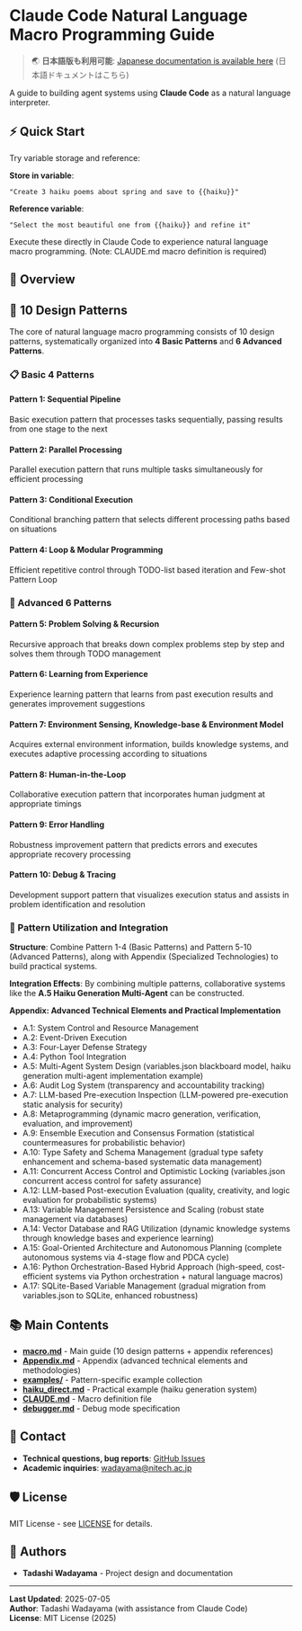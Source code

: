 # Claude Code Natural Language Macro Programming Guide

> 🌏 **日本語版も利用可能**: [Japanese documentation is available here](https://github.com/wadayama/claude-code-macro-programming) (日本語ドキュメントはこちら)

A guide to building agent systems using **Claude Code** as a natural language interpreter.

## ⚡ Quick Start

Try variable storage and reference:

**Store in variable**:
```
"Create 3 haiku poems about spring and save to {{haiku}}"
```

**Reference variable**:
```
"Select the most beautiful one from {{haiku}} and refine it"
```

Execute these directly in Claude Code to experience natural language macro programming.
(Note: CLAUDE.md macro definition is required)

## 🎯 Overview

## 🎯 10 Design Patterns

The core of natural language macro programming consists of 10 design patterns, systematically organized into **4 Basic Patterns** and **6 Advanced Patterns**.

### 📋 Basic 4 Patterns

#### Pattern 1: Sequential Pipeline
Basic execution pattern that processes tasks sequentially, passing results from one stage to the next

#### Pattern 2: Parallel Processing
Parallel execution pattern that runs multiple tasks simultaneously for efficient processing

#### Pattern 3: Conditional Execution
Conditional branching pattern that selects different processing paths based on situations

#### Pattern 4: Loop & Modular Programming
Efficient repetitive control through TODO-list based iteration and Few-shot Pattern Loop

### 🚀 Advanced 6 Patterns

#### Pattern 5: Problem Solving & Recursion
Recursive approach that breaks down complex problems step by step and solves them through TODO management

#### Pattern 6: Learning from Experience
Experience learning pattern that learns from past execution results and generates improvement suggestions

#### Pattern 7: Environment Sensing, Knowledge-base & Environment Model
Acquires external environment information, builds knowledge systems, and executes adaptive processing according to situations

#### Pattern 8: Human-in-the-Loop
Collaborative execution pattern that incorporates human judgment at appropriate timings

#### Pattern 9: Error Handling
Robustness improvement pattern that predicts errors and executes appropriate recovery processing

#### Pattern 10: Debug & Tracing
Development support pattern that visualizes execution status and assists in problem identification and resolution

### 🔧 Pattern Utilization and Integration

**Structure**: Combine Pattern 1-4 (Basic Patterns) and Pattern 5-10 (Advanced Patterns), along with Appendix (Specialized Technologies) to build practical systems.

**Integration Effects**: By combining multiple patterns, collaborative systems like the **A.5 Haiku Generation Multi-Agent** can be constructed.

**Appendix: Advanced Technical Elements and Practical Implementation**
- A.1: System Control and Resource Management
- A.2: Event-Driven Execution
- A.3: Four-Layer Defense Strategy
- A.4: Python Tool Integration
- A.5: Multi-Agent System Design (variables.json blackboard model, haiku generation multi-agent implementation example)
- A.6: Audit Log System (transparency and accountability tracking)
- A.7: LLM-based Pre-execution Inspection (LLM-powered pre-execution static analysis for security)
- A.8: Metaprogramming (dynamic macro generation, verification, evaluation, and improvement)
- A.9: Ensemble Execution and Consensus Formation (statistical countermeasures for probabilistic behavior)
- A.10: Type Safety and Schema Management (gradual type safety enhancement and schema-based systematic data management)
- A.11: Concurrent Access Control and Optimistic Locking (variables.json concurrent access control for safety assurance)
- A.12: LLM-based Post-execution Evaluation (quality, creativity, and logic evaluation for probabilistic systems)
- A.13: Variable Management Persistence and Scaling (robust state management via databases)
- A.14: Vector Database and RAG Utilization (dynamic knowledge systems through knowledge bases and experience learning)
- A.15: Goal-Oriented Architecture and Autonomous Planning (complete autonomous systems via 4-stage flow and PDCA cycle)
- A.16: Python Orchestration-Based Hybrid Approach (high-speed, cost-efficient systems via Python orchestration + natural language macros)
- A.17: SQLite-Based Variable Management (gradual migration from variables.json to SQLite, enhanced robustness)

## 📚 Main Contents

- **[macro.md](./macro.md)** - Main guide (10 design patterns + appendix references)
- **[Appendix.md](./Appendix.md)** - Appendix (advanced technical elements and methodologies)
- **[examples/](./examples/)** - Pattern-specific example collection
- **[haiku_direct.md](./haiku_direct.md)** - Practical example (haiku generation system)
- **[CLAUDE.md](./CLAUDE.md)** - Macro definition file
- **[debugger.md](./debugger.md)** - Debug mode specification

## 📧 Contact

- **Technical questions, bug reports**: [GitHub Issues](../../issues)
- **Academic inquiries**: wadayama@nitech.ac.jp

## 🛡️ License

MIT License - see [LICENSE](./LICENSE) for details.

## 👥 Authors

- **Tadashi Wadayama** - Project design and documentation

---

**Last Updated**: 2025-07-05  
**Author**: Tadashi Wadayama (with assistance from Claude Code)  
**License**: MIT License (2025)